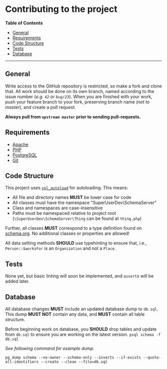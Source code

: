 # Contributing to the project
**Table of Contents**
- [General](#general)
- [Requirements](#requirements)
- [Code Structure](#code-structure)
- [Tests](#tests)
- [Database](#database)

- - -

## General
Write access to the GitHub repository is restricted, so make a fork and clone that. All work should be done on its own branch, named according to the issue number (*e.g. `42` or `bug/23`*). When you are finished with your work, push your feature branch to your fork, preserving branch name (*not to master*), and create a pull request.

**Always pull from `upstream master` prior to sending pull-requests.**

## Requirements
- [Apache](https://httpd.apache.org/)
- [PHP](https://secure.php.net/)
- [PostgreSQL](https://www.postgresql.org/download)
- [Git](https://www.git-scm.com/download/)

## Code Structure
This project uses [`spl_autoload`](https://secure.php.net/manual/en/function.spl-autoload.php)
 for autoloading. This means:
- All file and directory names **MUST** be lower case for code
- All classes must have the namespace "SuperUserDev\SchemaServer"
- Class and namespaces are case-insensitive
- Paths must be namespaced relative to project root
(`\SuperUserDev\SchemaServer\Thing` can be found at `thing.php`)

Further, all classes **MUST** correspond to a type definition found on
[schema.org](https://schema.org/docs/schemas.html). No additional classes or properties are allowed!

All data setting methods **SHOULD** use typehinting to ensure
that, i.e., `Person::$worksFor` is an `Organization` and not a
`Place`.

## Tests
None yet, but basic linting will soon be implemented, and `assert`s will be
added later.

## Database
All database changes **MUST** include an updated database dump to `db.sql`. This
dump **MUST NOT** contain any data, and **MUST** contain all table structure.

Before beginning work on database, you **SHOULD** drop tables and update from `db.sql`
to ensure you are working on the latest version. `psql schema -f db.sql`

*See following command for example dump.*

```
pg_dump schema --no-owner --schema-only --inserts --if-exists --quote-all-identifiers --create --clean --file=db.sql
```
